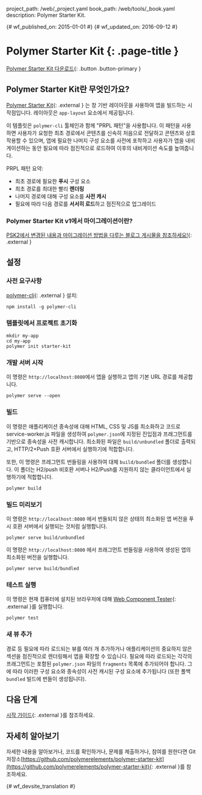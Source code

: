 project_path: /web/_project.yaml
book_path: /web/tools/_book.yaml
description: Polymer Starter Kit.

{# wf_published_on: 2015-01-01 #}
{# wf_updated_on: 2016-09-12 #}

# Polymer Starter Kit {: .page-title }

[Polymer Starter Kit 다운로드](https://github.com/polymerelements/polymer-starter-kit/releases){: .button .button-primary }

## Polymer Starter Kit란 무엇인가요?

[Polymer Starter Kit](https://github.com/PolymerElements/polymer-starter-kit){: .external }
는 창 기반 레이아웃을 사용하여 앱을 빌드하는 시작점입니다. 레이아웃은
`app-layout` 요소에서 제공됩니다.

이 템플릿은 `polymer-cli` 툴체인과 함께
"PRPL 패턴"을 사용합니다. 이 패턴을 사용하면 사용자가 요청한 최초 경로에서 콘텐츠를 신속히 처음으로 전달하고 콘텐츠와 상호작용할 수 있으며,
앱에 필요한 나머지 구성 요소를 사전에 포착하고
사용자가 앱을 내비게이션하는 동안 필요에 따라 점진적으로 로드하여 이후의 내비게이션 속도를 높여줍니다.


PRPL 패턴 요약:

* 최초 경로에 필요한 **푸시** 구성 요소
* 최초 경로를 최대한 빨리 **렌더링**
* 나머지 경로에 대해 구성 요소를 **사전 캐시**
* 필요에 따라 다음 경로를 **서서히 로드**하고 점진적으로 업그레이드

### Polymer Starter Kit v1에서 마이그레이션이란?

[PSK2에서 변경된 내용과 마이그레이션 방법을 다루는 블로그 게시물을 참조하세요!](https://www.polymer-project.org/1.0/blog/2016-08-18-polymer-starter-kit-or-polymer-cli.html){: .external }

## 설정

### 사전 요구사항

[polymer-cli](https://github.com/Polymer/polymer-cli){: .external } 설치:

    npm install -g polymer-cli

### 템플릿에서 프로젝트 초기화

    mkdir my-app
    cd my-app
    polymer init starter-kit

### 개발 서버 시작

이 명령은 `http://localhost:8080`에서 앱을 실행하고 앱의 기본 URL
경로를 제공합니다.

    polymer serve --open


### 빌드

이 명령은 애플리케이션 종속성에 대해 HTML, CSS 및 JS를 최소화하고
코드로 service-worker.js 파일을 생성하여
`polymer.json`에 지정된 진입점과 프래그먼트를 기반으로 종속성을 사전 캐시합니다.
최소화된 파일은 `build/unbundled` 폴더로 출력되고,
HTTP/2+Push 호환 서버에서 실행하기에 적합합니다.

또한, 이 명령은
프레그먼트 번들링을 사용하여 대체 `build/bundled` 폴더를 생성합니다. 이 폴더는
H2/push 비호환 서버나 H2/Push를 지원하지 않는 클라이언트에서 실행하기에 적합합니다.

    polymer build

### 빌드 미리보기

이 명령은 `http://localhost:8080`
에서 번들되지 않은 상태의 최소화된 앱 버전을 푸시 호환 서버에서 실행되는 것처럼 실행합니다.

    polymer serve build/unbundled

이 명령은 `http://localhost:8080`
에서 프래그먼트 번들링을 사용하여 생성된 앱의 최소화된 버전을 실행합니다.

    polymer serve build/bundled

### 테스트 실행

이 명령은 현재 컴퓨터에 설치된 브라우저에 대해
[Web Component Tester](https://github.com/Polymer/web-component-tester){: .external }를
실행합니다.

    polymer test

### 새 뷰 추가

경로 등 필요에 따라 로드되는 뷰를 여러 개 추가하거나
애플리케이션의 중요하지 않은 섹션을 점진적으로 렌더링해서
앱을 확장할 수 있습니다.  필요에 따라 로드되는 각각의 프래그먼트는
포함된 `polymer.json` 파일의 `fragments` 목록에 추가되어야 합니다.  그에 따라 이러한 구성 요소와
종속성이 사전 캐시된 구성 요소에 추가됩니다
(또한 폴백 `bundled` 빌드에 번들이 생성됩니다).

## 다음 단계

[시작 가이드](https://www.polymer-project.org/1.0/start/toolbox/set-up){: .external }를 참조하세요.

## 자세히 알아보기

자세한 내용을 알아보거나, 코드를 확인하거나, 문제를 제출하거나, 참여를 원한다면
Git 저장소[https://github.com/polymerelements/polymer-starter-kit](https://github.com/polymerelements/polymer-starter-kit){: .external }를 참조하세요.


{# wf_devsite_translation #}
